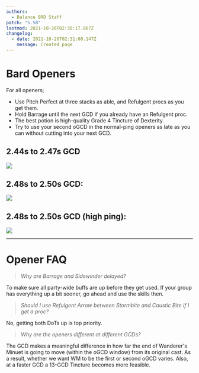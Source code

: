 ```yaml
---
authors:
  - Balance BRD Staff
patch: "5.58"
lastmod: 2021-10-26T02:30:17.867Z
changelog:
  - date: 2021-10-26T02:31:00.147Z
    message: Created page
---
```

# Bard Openers

For all openers;

* Use Pitch Perfect at three stacks as able, and Refulgent procs as you get them.
* Hold Barrage until the next GCD if you already have an Refulgent proc.
* The best potion is high-quality Grade 4 Tincture of Dexterity.
* Try to use your second oGCD in the normal-ping openers as late as you can without cutting into your next GCD.

## 2.44s to 2.47s GCD

![](https://cdn.discordapp.com/attachments/541496122548682754/882765166796759050/246opener.png)

## 2.48s to 2.50s GCD:

![](https://cdn.discordapp.com/attachments/541496122548682754/883362400701661204/250opener.png)

## 2.48s to 2.50s GCD (high ping):

![](https://cdn.discordapp.com/attachments/541496122548682754/882765206529392660/250highpingopener.png)

- - -

# Opener FAQ

> *Why are Barrage and Sidewinder delayed?*

To make sure all party-wide buffs are up before they get used. If your group has everything up a bit sooner, go ahead and use the skills then.

> *Should I use Refulgent Arrow between Stormbite and Caustic Bite if I get a proc?*

No, getting both DoTs up is top priority.

> *Why are the openers different at different GCDs?*

The GCD makes a meaningful difference in how far the end of Wanderer's Minuet is going to move (within the oGCD window) from its original cast. As a result, whether we want WM to be the first or second oGCD varies. Also, at a faster GCD a 13-GCD Tincture becomes more feasible.